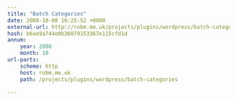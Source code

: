 ```yaml
---
title: "Batch Categories"
date: 2008-10-08 16:25:52 +0000
external-url: http://robm.me.uk/projects/plugins/wordpress/batch-categories
hash: b6ae9a744e0b36079153367e115cfd1d
annum:
    year: 2008
    month: 10
url-parts:
    scheme: http
    host: robm.me.uk
    path: /projects/plugins/wordpress/batch-categories

---
```



